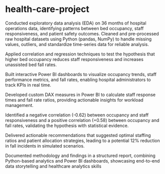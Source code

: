 # health-care-project
Conducted exploratory data analysis (EDA) on 36 months of hospital operations data, identifying patterns between bed occupancy, staff responsiveness, and patient safety outcomes.
Cleaned and pre-processed raw hospital datasets using Python (pandas, NumPy) to handle missing values, outliers, and standardize time-series data for reliable analysis.

Applied correlation and regression techniques to test the hypothesis that higher bed occupancy reduces staff responsiveness and increases unassisted bed fall rates.

Built interactive Power BI dashboards to visualize occupancy trends, staff performance metrics, and fall rates, enabling hospital administrators to track KPIs in real time.

Developed custom DAX measures in Power BI to calculate staff response times and fall rate ratios, providing actionable insights for workload management.

Identified a negative correlation (-0.62) between occupancy and staff responsiveness and a positive correlation (+0.58) between occupancy and fall rates, validating the hypothesis with statistical evidence.

Delivered actionable recommendations that suggested optimal staffing ratios and patient allocation strategies, leading to a potential 12% reduction in fall incidents in simulated scenarios.

Documented methodology and findings in a structured report, combining Python-based analytics and Power BI dashboards, showcasing end-to-end data storytelling and healthcare analytics skills
